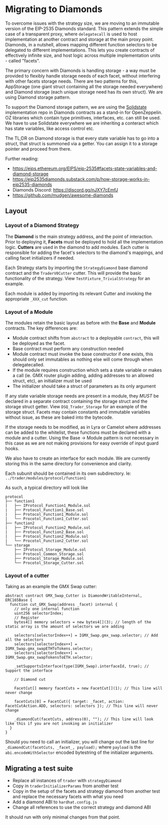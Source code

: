 # Migrating to Diamonds

To overcome issues with the strategy size, we are moving to an immutable version of the EIP-2535 Diamonds standard. This pattern extends the simple case of a transparent proxy, where `delegatecall` is used to host implementation at another contract and storage at the main proxy point. Diamonds, in a nutshell, allows mapping different function selectors to be delegated to different implementations. This lets you create contracts of effectively infinite size, and host logic across multiple implementation units - called "facets".

The primary concern with Diamonds is handling storage - a way must be provided to flexibly handle storage needs of each facet, without interfering with other facets storage needs. There are two patterns for this, AppStorage (one giant struct containing all the storage needed everywhere) and Diamond storage (each unique storage need has its own struct). We are using Diamond storage pattern.

To support the Diamond storage pattern, we are using the [Solidstate](https://github.com/solidstate-network/solidstate-solidity) implementation repo in Diamonds contracts as a stand-in for OpenZeppelin. OZ libraries which contain type primitives, interfaces, etc. can still be used. We have to use Solidstate everywhere we are inheriting a conteract which has state variables, like access control etc.

The TL;DR on Diamond storage is that every state variable has to go into a struct, that struct is summoned via a getter. You can assign it to a storage pointer and proceed from there.

Further reading:

- https://eips.ethereum.org/EIPS/eip-2535#facets-state-variables-and-diamond-storage
- https://eip2535diamonds.substack.com/p/how-storage-works-in-eip2535-diamonds
- Diamonds Discord: https://discord.gg/nJXY7cEmfJ
- https://github.com/mudgen/awesome-diamonds

## Layout

### Layout of a Diamond Strategy

The **Diamond** is the main strategy address, and the point of interaction. Prior to deploying it, **Facets** must be deployed to hold all the implementation logic. **Cutters** are used in the diamond to add modules. Each cutter is responsible for adding the facet's selectors to the diamond's mappings, and calling facet initializers if needed.

Each Strategy starts by importing the `StrategyDiamond` base diamond contract and the `TraderV0Cutter` cutter. This will provide the basic functionality of the strategy. View `TestFixture_TrivialStrategy` for an example.

Each module is added by importing its relevant Cutter and invoking the appropriate `_XXX_cut` function.

### Layout of a Module

The modules retain the basic layout as before with the **Base** and **Module** contracts. The key differences are:

- Module contract shifts from `abstract` to a deployable `contract`, this will be deployed as the facet.
- Base contract must perform any construction needed
- Module contract must invoke the base constructor if one exists, this should only set immutables as nothing else will come through when delegatecalled.
- If the module requires construction which sets a state variable or makes a call (ie. GMX router plugin adding, adding addresses to an allowed struct, etc), an initializer must be used
- The initializer should take a struct of parameters as its only argument

If any state variable storage needs are present in a module, they _MUST_ be declared in a separate contract containing the storage struct and the storage struct getter. View `DSQ_Trader_Storage` for an example of the storage struct. Facets may contain constants and immutable variables without issue, as these are baked into the bytecode.

If the storage needs to be modified, as in Lyra or Camelot where addresses can be added to the whitelist, these functions must be declared with a module and a cutter. Using the Base -> Module pattern is not necessary in this case as we are not making provisions for easy override of input guard hooks.

We also have to create an interface for each module. We are currently storing this in the same directory for convenience and clarity.

Each subunit should be contained in its own subdirectory. Ie: `../trader/modules/protocol/function1`

As such, a typical directory will look like

```
protocol
├── function1
|   ├── IProtocol_Function1_Module.sol
|   ├── Protocol_Function1_Base.sol
|   ├── Protocol_Function1_Module.sol
|   └── Procotol_Function1_Cutter.sol
├── function2
|   ├── IProtocol_Function2_Module.sol
|   ├── Protocol_Function2_Base.sol
|   ├── Protocol_Function2_Module.sol
|   └── Procotol_Function2_Cutter.sol
└── storage
    ├── IProtocol_Storage_Module.sol
    ├── Protocol_Common_Storage.sol
    ├── Protocol_Storage_Module.sol
    └── Procotol_Storage_Cutter.sol
```

### Layout of a cutter

Taking as an example the GMX Swap cutter:

```solidity
abstract contract GMX_Swap_Cutter is DiamondWritableInternal, ERC165Base {
  function cut_GMX_Swap(address _facet) internal {
    // only one internal function
    uint256 selectorIndex;
    // Register
    bytes4[] memory selectors = new bytes4[](3); // length of the static array is the amount of selectors we are adding

    selectors[selectorIndex++] = IGMX_Swap.gmx_swap.selector; // Add all the selectors
    selectors[selectorIndex++] = IGMX_Swap.gmx_swapETHToTokens.selector;
    selectors[selectorIndex++] = IGMX_Swap.gmx_swapTokensToETH.selector;

    _setSupportsInterface(type(IGMX_Swap).interfaceId, true); // Support the interface

    // Diamond cut

    FacetCut[] memory facetCuts = new FacetCut[](1); // This line will never change

    facetCuts[0] = FacetCut({ target: _facet, action: FacetCutAction.ADD, selectors: selectors }); // This line will never change

    _diamondCut(facetCuts, address(0), ""); // This line will look like this if you are not invoking an initializer
  }
}
```

Should you need to call an initializer, you will change out the last line for `_diamondCut(facetCuts, _facet_, payload);` where `payload` is the `abi.encodeWithSelector` encoded bytestring of the initializer arguments.

## Migrating a test suite

- Replace all instances of `trader` with `strategyDiamond`
- Copy in `traderInitializerParams` from another test
- Copy in the setup of the facets and strategy diamond from another test and replace the necessary facets with what you need
- Add a diamond ABI to `hardhat.config.js`
- Change all references to use the correct strategy and diamond ABI

It should run with only minimal changes from that point.
